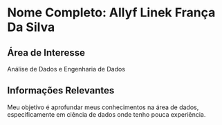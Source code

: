 # Nome Completo: Allyf Linek França Da Silva

## Área de Interesse
Análise de Dados e Engenharia de Dados

## Informações Relevantes
Meu objetivo é aprofundar meus conhecimentos na área de dados, especificamente em ciência de dados onde tenho pouca experiência.
